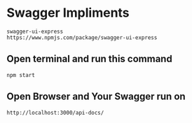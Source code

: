# Swagger Impliments

    swagger-ui-express
    https://www.npmjs.com/package/swagger-ui-express

## Open terminal and run this command
 
    npm start

## Open Browser and Your Swagger run on 

    http://localhost:3000/api-docs/




